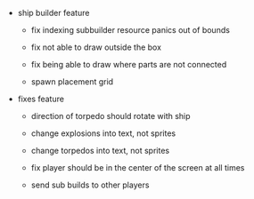 - ship builder feature

    - fix indexing subbuilder resource panics out of bounds

    - fix not able to draw outside the box

    - fix being able to draw where parts are not connected

    - spawn placement grid

- fixes feature

    - direction of torpedo should rotate with ship

    - change explosions into text, not sprites

    - change torpedos into text, not sprites

    - fix player should be in the center of the screen at all times

    - send sub builds to other players
